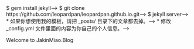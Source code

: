 <!--# leopard-->
<!---->
<!--[leopard](http://baixin.io) 是一个简洁的博客模板，如果你也喜欢请 Star ，你的 Star 是我持续更新的动力, 谢谢 😄.-->
<!---->
<!--### 使用手册-->
<!---->
<!--[Jekyll搭建个人博客](http://baixin.io/2016/10/jekyll_tutorials1/)  :  使用Jekyll搭建个人博客的教程，以及如果把博客模板修改成你自己的博客，里面也有大量的评论，及 Jekyll 搭建博客出现过的问题。-->
<!---->
<!--[HEXO搭建个人博客](http://baixin.io/2015/08/HEXO%E6%90%AD%E5%BB%BA%E4%B8%AA%E4%BA%BA%E5%8D%9A%E5%AE%A2/) : 使用 HEXO 基于 Github Page 搭建个人博客， 教程里面累计了大量提问和评论，如果你在搭建博客时遇到问题，可以看看这个教程。 -->
<!---->
<!---->
<!--### 使用条件-->
<!---->
<!--Jekyll 支持 Mac 、Windows、ubuntu 、Linux 操作系统                     -->
<!--Jekyll 需要依赖：Ruby、bundler-->
<!---->
<!---->
<!--#### 安装Jekyll-->
<!---->
<!--[Jekyll中文官方文档](http://jekyll.bootcss.com/) ， 如果你已经安装过了 Jekyll，可以忽略此处。-->
<!---->
<!--> $ gem install jekyll-->
<!---->
<!--#### 获取博客模板-->
<!---->
<!--> $ git clone https://github.com/leopardpan/leopardpan.github.io.git-->
<!---->
<!--或者直接[下载博客](https://github.com/leopardpan/leopardpan.github.io/archive/master.zip)   -->
<!---->
<!--进leopardpan.github.io/ 目录下， 开启本地服务 -->
<!---->
<!--> $ jekyll server-->
<!---->
<!--在浏览器输入 [127.0.0.1:4000](127.0.0.1:4000) ， 就可以看到博客效果了。-->
<!---->
<!---->
<!--### 提示-->
<!---->
<!-->* 如果你想使用我的模板，请把 _posts/ 目录下的文章都去掉。-->
<!-->* 修改 _config.yml 文件里面的内容为你自己的个人信息。-->
<!---->
<!--如果在部署博客的时候发现问题，可以直接在[Issues](https://github.com/leopardpan/leopardpan.github.io/issues)里面提问。        -->
<!---->
<!---->
<!--### 把这个博客变成你自己的博客-->
<!---->
<!--根据上面【提示】修改过后，在你的github里创建一个username.github.io的仓库，username指的值你的github的用户名。      -->
<!--创建完成后，把我的这个模板使用git push到你的username.github.io仓库下就行了。-->
<!--搭建博客如果遇到问题可以看看我教程[Jekyll搭建个人博客](http://baixin.io/2016/10/jekyll_tutorials1/)。-->
<!---->
<!---->
<!--### 效果预览-->
<!---->
<!--#### 头像效果-->
<!---->
<!--![](/images/readme//icon.gif)-->
<!---->
<!--如果你只想要我博客里的头像效果，你只需要拿 leopardpan.github.io/_includes/side-panel.html 文件里面 `头像效果` 和 leopardpan.github.io/css/main.css 里面最后面 `头像效果` 部分就行了。-->
<!---->
<!---->
<!--***-->
<!---->
<!--#### 博客首页   -->
<!---->
<!--![](/images/readme//img4.png)   -->
<!---->
<!--***  -->
<!---->
<!--#### 文章详情   -->
<!---->
<!---->
<!---->
<!--![](/images/readme//img3.png)-->
<!---->
<!---->
<!--![](/images/readme//img2.png)-->
<!---->
<!---->
<!--![](/images/readme//img1.png)-->
<!---->
<!---->
<!--#### 感谢   -->
<!---->
<!--本博客在[Vno Jekyll](https://github.com/onevcat/vno-jekyll)基础上修改的。  -->

Welcome to JakinMiao.Blog
